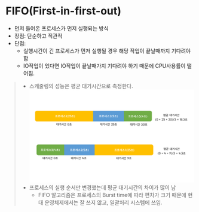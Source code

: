 # FIFO(First-in-first-out)

* 먼저 들어온 프로세스가 먼저 실행되는 방식
* 장점: 단순하고 직관적
* 단점: 
  - 실행시간이 긴 프로세스가 먼저 실행될 경우 해당 작업이 끝날때까지 기다려야 함
  - IO작업이 있다면 IO작업이 끝날때가지 기다려야 하기 때문에 CPU사용률이 떨어짐. 

> * 스케줄링의 성능은 평균 대기시간으로 측정한다.
 ![](../images/3_cpu-scheduling/FIFO.png)
> * 프로세스의 실행 순서만 변경했는데 평균 대기시간의 차이가 많이 남
>   - FIFO 알고리즘은 프로세스의 Burst time에 따라 편차가 크기 때문에 현대 운영체제에서는 잘 쓰지 않고, 일괄처리 시스템에 쓰임.